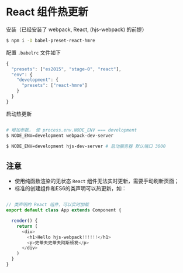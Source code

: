# React 组件热更新

安装（已经安装了 webpack, React, (hjs-webpack) 的前提）

```sh
$ npm i -D babel-preset-react-hmre
```

配置 `.babelrc` 文件如下

```javascript
{
  "presets": ["es2015", "stage-0", "react"],
  "env": {
    "development": {
      "presets": ["react-hmre"]
    }
  }
}
```
启动热更新
```sh

# 增加参数， 使 process.env.NODE_ENV === development
$ NODE_ENV=development webpack-dev-server

$ NODE_ENV=development hjs-dev-server # 启动服务器 默认端口 3000
```

## **注意**
- 使用纯函数渲染的无状态 `React` 组件无法实时更新，需要手动刷新页面；
- 标准的创建组件和ES6的类声明可以热更新，如：
```javascript

// 类声明的 React 组件，可以实时加载
export default class App extends Component {

  render() {
    return (
      <div>
        <h1>Hello hjs-webpack!!!!!!</h1>
        <p>史蒂夫史蒂夫阿斯顿发</p>
      </div>
    )
  }
}

```
